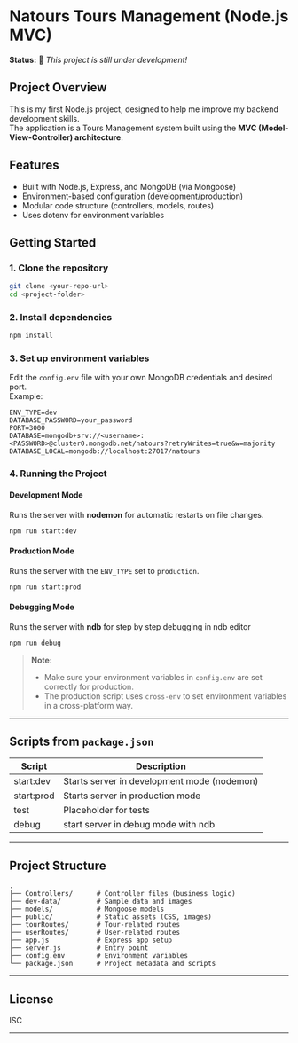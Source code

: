 # Natours Tours Management (Node.js MVC)

**Status:** 🚧 _This project is still under development!_

## Project Overview

This is my first Node.js project, designed to help me improve my backend development skills.  
The application is a Tours Management system built using the **MVC (Model-View-Controller) architecture**.

## Features

- Built with Node.js, Express, and MongoDB (via Mongoose)
- Environment-based configuration (development/production)
- Modular code structure (controllers, models, routes)
- Uses dotenv for environment variables

## Getting Started

### 1. Clone the repository

```sh
git clone <your-repo-url>
cd <project-folder>
```

### 2. Install dependencies

```sh
npm install
```

### 3. Set up environment variables

Edit the `config.env` file with your own MongoDB credentials and desired port.  
Example:

```
ENV_TYPE=dev
DATABASE_PASSWORD=your_password
PORT=3000
DATABASE=mongodb+srv://<username>:<PASSWORD>@cluster0.mongodb.net/natours?retryWrites=true&w=majority
DATABASE_LOCAL=mongodb://localhost:27017/natours
```

### 4. Running the Project

#### Development Mode

Runs the server with **nodemon** for automatic restarts on file changes.

```sh
npm run start:dev
```

#### Production Mode

Runs the server with the `ENV_TYPE` set to `production`.

```sh
npm run start:prod
```

#### Debugging Mode

Runs the server with **ndb** for step by step debugging in ndb editor

```sh
npm run debug
```

> **Note:**
>
> - Make sure your environment variables in `config.env` are set correctly for production.
> - The production script uses `cross-env` to set environment variables in a cross-platform way.

---

## Scripts from `package.json`

| Script     | Description                                 |
| ---------- | ------------------------------------------- |
| start:dev  | Starts server in development mode (nodemon) |
| start:prod | Starts server in production mode            |
| test       | Placeholder for tests                       |
| debug      | start server in debug mode with ndb         |

---

## Project Structure

```
.
├── Controllers/      # Controller files (business logic)
├── dev-data/         # Sample data and images
├── models/           # Mongoose models
├── public/           # Static assets (CSS, images)
├── tourRoutes/       # Tour-related routes
├── userRoutes/       # User-related routes
├── app.js            # Express app setup
├── server.js         # Entry point
├── config.env        # Environment variables
└── package.json      # Project metadata and scripts
```

---

## License

ISC

---
